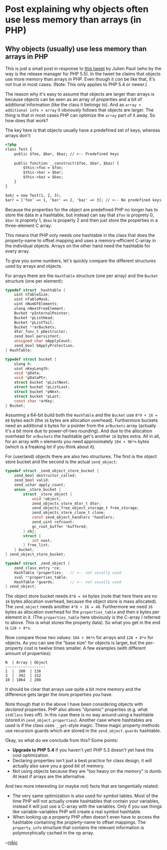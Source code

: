 # Post explaining why objects often use less memory than arrays (in PHP)
Why objects (usually) use less memory than arrays in PHP
--------------------------------------------------------

[](#why-objects-usually-use-less-memory-than-arrays-in-php)

This is just a small post in response to [this tweet](https://twitter.com/julienPauli/status/304979359037526017) by Julien Pauli (who by the way is the release manager for PHP 5.5). In the tweet he claims that objects use more memory than arrays in PHP. Even though it _can_ be like that, it's not true in most cases. (Note: This only applies to PHP 5.4 or newer.)

The reason why it's easy to assume that objects are larger than arrays is because objects can be seen as an array of properties and a bit of additional information (like the class it belongs to). And as `array + additional info > array` it obviously follows that objects are larger. The thing is that in most cases PHP can optimize the `array` part of it away. So how does that work?

The key here is that objects usually have a predefined set of keys, whereas arrays don't:

```html
<?php
class Test {
    public $foo, $bar, $baz; // <-- Predefined keys
    
    public function __construct($foo, $bar, $baz) {
        $this->foo = $foo;
        $this->bar = $bar;
        $this->baz = $baz;
    }
}

$obj = new Test(1, 2, 3);
$arr = ['foo' => 1, 'bar' => 2, 'baz' => 3]; // <-- No predefined keys
```

Because the properties for the object are predefined PHP no longer has to store the data in a hashtable, but instead can say that `$foo` is proprety 0, `$bar` is proprety 1, `$baz` is property 2 and then just store the properties in a three-element C array.

This means that PHP only needs _one_ hashtable in the class that does the property-name to offset mapping and uses a memory-efficient C-array in the individual objects. Arrays on the other hand need the hashtable for every array.

To give you some numbers, let's quickly compare the different structures used by arrays and objects.

For arrays there are the `HashTable` structure (one per array) and the `Bucket` structure (one per element):

```c
typedef struct _hashtable {
    uint nTableSize;
    uint nTableMask;
    uint nNumOfElements;
    ulong nNextFreeElement;
    Bucket *pInternalPointer;
    Bucket *pListHead;
    Bucket *pListTail;
    Bucket **arBuckets;
    dtor_func_t pDestructor;
    zend_bool persistent;
    unsigned char nApplyCount;
    zend_bool bApplyProtection;
} HashTable;

typedef struct bucket {
    ulong h;
    uint nKeyLength;
    void *pData;
    void *pDataPtr;
    struct bucket *pListNext;
    struct bucket *pListLast;
    struct bucket *pNext;
    struct bucket *pLast;
    const char *arKey;
} Bucket;
```

Assuming a 64-bit build both the `HashTable` and the `Bucket` use `8*9 + 16 = 88` bytes each (the `16` bytes are allocation overhead). Furthermore buckets need an additional `8` bytes for a pointer from the `arBuckets` array (actually it's a bit more due to power-of-two rounding). And due to the allocation overhead for `arBuckets` the hashtable get's another `16` bytes extra. All in all, for an array with `n` elements you need approximately `104 + 96*n` bytes (which is a freaking lot if you think about it).

For (userland) objects there are also two structures. The first is the object store bucket and the second is the actual `zend_object`:

```c
typedef struct _zend_object_store_bucket {
    zend_bool destructor_called;
    zend_bool valid;
    zend_uchar apply_count;
    union _store_bucket {
        struct _store_object {
            void *object;
            zend_objects_store_dtor_t dtor;
            zend_objects_free_object_storage_t free_storage;
            zend_objects_store_clone_t clone;
            const zend_object_handlers *handlers;
            zend_uint refcount;
            gc_root_buffer *buffered;
        } obj;
        struct {
            int next;
        } free_list;
    } bucket;
} zend_object_store_bucket;

typedef struct _zend_object {
    zend_class_entry *ce;
    HashTable *properties;   // <-- not usually used
    zval **properties_table;
    HashTable *guards;       // <-- not usually used
} zend_object;
```

The object store bucket needs `8*8 = 64` bytes (note that here there are no `16` bytes allocation overhead, because the object store is mass allocated). The `zend_object` needs another `4*8 + 16 = 48`. Furthermore we need `16` bytes as allocation overhead for the `properties_table` and then `8` bytes per element in it. (The `properties_table` here obviously is the C-array I referred to above. This is what stores the property data). So what you get in the end is `128 + 8*n`.

Now compare those two values: `104 + 96*n` for arrays and `128 + 8*n` for objects. As you can see the "base size" for objects is larger, but the per-property cost is twelve times smaller. A few examples (with different amount of properties):

```
N  | Array | Object
------------------
1  |  200  | 136
3  |  392  | 152
10 | 1064  | 208

```

It should be clear that arrays use quite a bit more memory and the difference gets larger the more properties you have.

Note though that in the above I have been considering objects with _declared_ properties. PHP also allows "dynamic" properties (e.g. what `stdClass` lives off). In this case there is no way around using a hashtable (stored in `zend_object.properties`). Another case where hashtables are used is if the class uses `__get`\-style magic. These magic property methods use recursion guards which are stored in the `zend_object.guards` hashtable.

Okay, so what do we conclude from this? Some points:

*   **Upgrade to PHP 5.4** if you haven't yet! PHP 5.3 doesn't yet have this cool optimization.
*   Declaring properties isn't just a best practice for class design, it will actually also save you a good bit of memory.
*   Not using objects because they are "too heavy on the memory" is dumb. At least if arrays are the alternative.

And two more interesting (or maybe not) facts that are tangentially related:

*   The very same optimization is also used for symbol tables. Most of the time PHP will not actually create hashtables that contain your variables, instead it will just use a C-array with the variables. Only if you use things like variable-variables PHP will create a real symbol hashtable.
*   When looking up a property PHP often doesn't even have to access the hashtable containing the property-name to offset mappings. The `property_info` structure that contains the relevant information is polymorphically cached in the op array.

~[nikic](https://twitter.com/nikita_ppv)